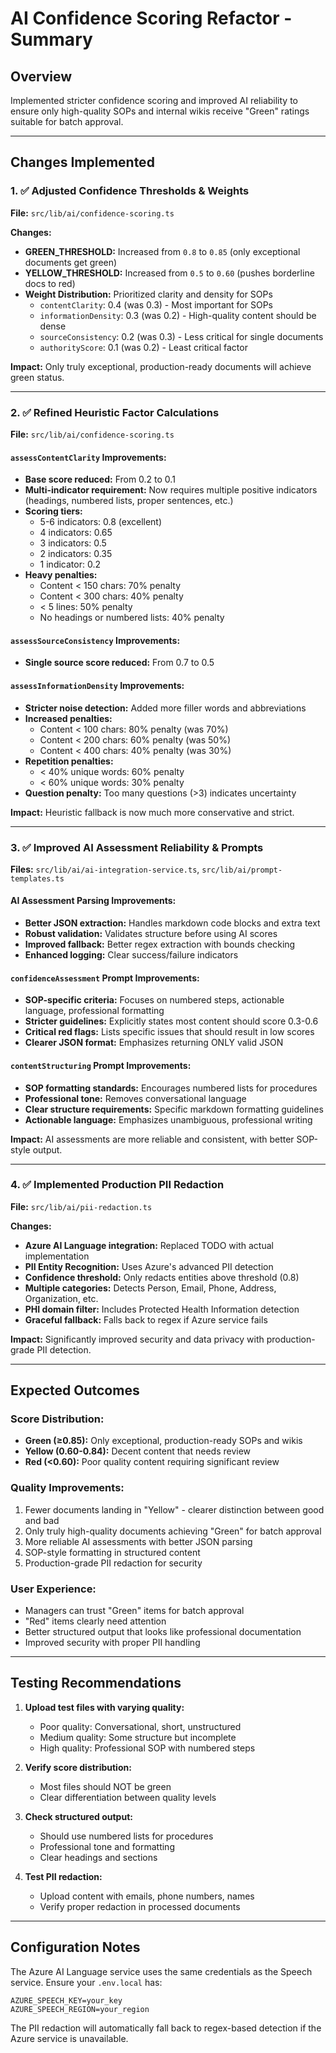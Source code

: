 # AI Confidence Scoring Refactor - Summary

## Overview
Implemented stricter confidence scoring and improved AI reliability to ensure only high-quality SOPs and internal wikis receive "Green" ratings suitable for batch approval.

---

## Changes Implemented

### 1. ✅ Adjusted Confidence Thresholds & Weights
**File:** `src/lib/ai/confidence-scoring.ts`

**Changes:**
- **GREEN_THRESHOLD:** Increased from `0.8` to `0.85` (only exceptional documents get green)
- **YELLOW_THRESHOLD:** Increased from `0.5` to `0.60` (pushes borderline docs to red)
- **Weight Distribution:** Prioritized clarity and density for SOPs
  - `contentClarity`: 0.4 (was 0.3) - Most important for SOPs
  - `informationDensity`: 0.3 (was 0.2) - High-quality content should be dense
  - `sourceConsistency`: 0.2 (was 0.3) - Less critical for single documents
  - `authorityScore`: 0.1 (was 0.2) - Least critical factor

**Impact:** Only truly exceptional, production-ready documents will achieve green status.

---

### 2. ✅ Refined Heuristic Factor Calculations
**File:** `src/lib/ai/confidence-scoring.ts`

#### `assessContentClarity` Improvements:
- **Base score reduced:** From 0.2 to 0.1
- **Multi-indicator requirement:** Now requires multiple positive indicators (headings, numbered lists, proper sentences, etc.)
- **Scoring tiers:** 
  - 5-6 indicators: 0.8 (excellent)
  - 4 indicators: 0.65
  - 3 indicators: 0.5
  - 2 indicators: 0.35
  - 1 indicator: 0.2
- **Heavy penalties:**
  - Content < 150 chars: 70% penalty
  - Content < 300 chars: 40% penalty
  - < 5 lines: 50% penalty
  - No headings or numbered lists: 40% penalty

#### `assessSourceConsistency` Improvements:
- **Single source score reduced:** From 0.7 to 0.5

#### `assessInformationDensity` Improvements:
- **Stricter noise detection:** Added more filler words and abbreviations
- **Increased penalties:**
  - Content < 100 chars: 80% penalty (was 70%)
  - Content < 200 chars: 60% penalty (was 50%)
  - Content < 400 chars: 40% penalty (was 30%)
- **Repetition penalties:**
  - < 40% unique words: 60% penalty
  - < 60% unique words: 30% penalty
- **Question penalty:** Too many questions (>3) indicates uncertainty

**Impact:** Heuristic fallback is now much more conservative and strict.

---

### 3. ✅ Improved AI Assessment Reliability & Prompts
**Files:** `src/lib/ai/ai-integration-service.ts`, `src/lib/ai/prompt-templates.ts`

#### AI Assessment Parsing Improvements:
- **Better JSON extraction:** Handles markdown code blocks and extra text
- **Robust validation:** Validates structure before using AI scores
- **Improved fallback:** Better regex extraction with bounds checking
- **Enhanced logging:** Clear success/failure indicators

#### `confidenceAssessment` Prompt Improvements:
- **SOP-specific criteria:** Focuses on numbered steps, actionable language, professional formatting
- **Stricter guidelines:** Explicitly states most content should score 0.3-0.6
- **Critical red flags:** Lists specific issues that should result in low scores
- **Clearer JSON format:** Emphasizes returning ONLY valid JSON

#### `contentStructuring` Prompt Improvements:
- **SOP formatting standards:** Encourages numbered lists for procedures
- **Professional tone:** Removes conversational language
- **Clear structure requirements:** Specific markdown formatting guidelines
- **Actionable language:** Emphasizes unambiguous, professional writing

**Impact:** AI assessments are more reliable and consistent, with better SOP-style output.

---

### 4. ✅ Implemented Production PII Redaction
**File:** `src/lib/ai/pii-redaction.ts`

**Changes:**
- **Azure AI Language integration:** Replaced TODO with actual implementation
- **PII Entity Recognition:** Uses Azure's advanced PII detection
- **Confidence threshold:** Only redacts entities above threshold (0.8)
- **Multiple categories:** Detects Person, Email, Phone, Address, Organization, etc.
- **PHI domain filter:** Includes Protected Health Information detection
- **Graceful fallback:** Falls back to regex if Azure service fails

**Impact:** Significantly improved security and data privacy with production-grade PII detection.

---

## Expected Outcomes

### Score Distribution:
- **Green (≥0.85):** Only exceptional, production-ready SOPs and wikis
- **Yellow (0.60-0.84):** Decent content that needs review
- **Red (<0.60):** Poor quality content requiring significant review

### Quality Improvements:
1. Fewer documents landing in "Yellow" - clearer distinction between good and bad
2. Only truly high-quality documents achieving "Green" for batch approval
3. More reliable AI assessments with better JSON parsing
4. SOP-style formatting in structured content
5. Production-grade PII redaction for security

### User Experience:
- Managers can trust "Green" items for batch approval
- "Red" items clearly need attention
- Better structured output that looks like professional documentation
- Improved security with proper PII handling

---

## Testing Recommendations

1. **Upload test files with varying quality:**
   - Poor quality: Conversational, short, unstructured
   - Medium quality: Some structure but incomplete
   - High quality: Professional SOP with numbered steps

2. **Verify score distribution:**
   - Most files should NOT be green
   - Clear differentiation between quality levels

3. **Check structured output:**
   - Should use numbered lists for procedures
   - Professional tone and formatting
   - Clear headings and sections

4. **Test PII redaction:**
   - Upload content with emails, phone numbers, names
   - Verify proper redaction in processed documents

---

## Configuration Notes

The Azure AI Language service uses the same credentials as the Speech service. Ensure your `.env.local` has:
```
AZURE_SPEECH_KEY=your_key
AZURE_SPEECH_REGION=your_region
```

The PII redaction will automatically fall back to regex-based detection if the Azure service is unavailable.
